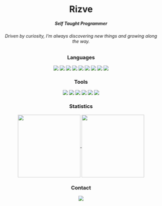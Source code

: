 <h1 align="center">Rizve</h1>
<div align="center">
  <h5>Self Taught Programmer</h5>
  <h6>Driven by curiosity, I’m always discovering new things and growing along the way.</h6>
</div>
<div align="center">
  <h3>Languages</h3>
  <img src="https://svgl-badge.vercel.app/api/Language/C?theme=dark"/>
  <img src="https://svgl-badge.vercel.app/api/Language/C%2B%2B?theme=dark"/>
  <img src="https://svgl-badge.vercel.app/api/Language/C%23?theme=dark"/>
  <img src="https://svgl-badge.vercel.app/api/Language/Python?theme=dark"/>
  <img src="https://svgl-badge.vercel.app/api/Language/Lua?theme=dark"/>
  <img src="https://svgl-badge.vercel.app/api/Language/TypeScript?theme=dark"/>
  <img src="https://svgl-badge.vercel.app/api/Language/JavaScript?theme=dark"/>
  <img src="https://svgl-badge.vercel.app/api/Language/HTML5?theme=dark"/>
  <img src="https://svgl-badge.vercel.app/api/Language/CSS?theme=dark"/>
</div>
<div align="center">
  <h3>Tools</h3>
  <img src="https://svgl-badge.vercel.app/api/Software/Visual%20Studio?theme=dark"/>
  <img src="https://svgl-badge.vercel.app/api/Software/Visual%20Studio%20Code?theme=dark"/>
  <img src="https://svgl-badge.vercel.app/api/Software/Git?theme=dark"/>
  <img src="https://svgl-badge.vercel.app/api/Software/Github?theme=dark"/>
  <img src="https://svgl-badge.vercel.app/api/Design/Figma?theme=dark"/>
  <img src="https://svgl-badge.vercel.app/api/Library/Node.js?theme=dark"/>
</div>
<div align="center">
  <h3>Statistics</h3>
  <a href="https://github.com/anuraghazra/github-readme-stats">
    <img height=200 align="center" src="https://github-readme-stats.vercel.app/api?username=Riz-ve&theme=github_dark&show_icons=true" />
  </a>
  <a href="https://github.com/anuraghazra/github-readme-stats">
    <img height=200 align="center" src="https://github-readme-stats.vercel.app/api/top-langs?username=Riz-ve&theme=github_dark&show_icons=false&card_width=350" />
  </a>
</div>
<div align="center">
  <h3>Contact</h3>
  <a href="https://discord.com/users/924133673538830356"><img src="https://svgl-badge.vercel.app/api/Software/Discord?theme=dark"></a>
</div>
<img height=15 align="right" src="https://komarev.com/ghpvc/?username=Riz-ve&abbreviated=true" />
